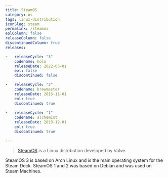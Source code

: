 ```yaml
---
title: SteamOS
category: os
tags: linux-distribution
iconSlug: steam
permalink: /steamos
eolColumn: false
releaseColumn: false
discontinuedColumn: true
releases:

-   releaseCycle: "3"
    codename: holo
    releaseDate: 2022-03-01
    eol: false
    discontinued: false

-   releaseCycle: "2"
    codename: brewmaster
    releaseDate: 2015-11-01
    eol: true
    discontinued: true
    
-   releaseCycle: "1"
    codename: alchemist
    releaseDate: 2013-12-01
    eol: true
    discontinued: true

---
```


> [SteamOS](https://store.steampowered.com/steamos) is a Linux distribution developed by Valve.

SteamOS 3 is based on Arch Linux and is the main operating system for the Steam Deck.
SteamOS 1 and 2 was based on Debian and was used on Steam Machines.
